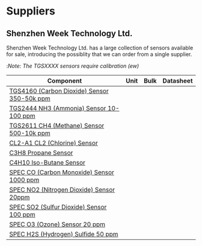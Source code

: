 # Suppliers

## Shenzhen Week Technology Ltd.

Shenzhen Week Technology Ltd. has a large collection of sensors available for sale, introducing the possiblity that we can order from a single supplier.

:*Note: The TGSXXXX sensors require calibration (ew)*

| Component             | Unit | Bulk | Datasheet |
| --------------------- | ----:| ----:| --------- |
| [TGS4160 (Carbon Dioxide) Sensor 350-50k ppm](http://isweek.en.alibaba.com/product/60488834886-800554608/CO2_monitoring_TGS4160.html) | | |
| [TGS2444 NH3 (Ammonia) Sensor 10-100 ppm](http://isweek.en.alibaba.com/product/60086277163-800587719/Ammonia_Sensor_NH3_Gas_Sensor_TGS2444.html) | | |
| [TGS2611 CH4 (Methane) Sensor 500-10k ppm]() | | |
| [CL2-A1 CL2 (Chlorine) Sensor]() | | |
| [C3H8 Propane Sensor]() | | |
| [C4H10 Iso-Butane Sensor]() | | |
| [SPEC CO (Carbon Monoxide) Sensor 1000 ppm](http://isweek.en.alibaba.com/product/60478958186-800587720/CO_Sensor_High_Quality_Carbon_Dioxide_Gas_Sensor_Price.html) | | |
| [SPEC NO2 (Nitrogen Dioxide) Sensor 20ppm](http://isweek.en.alibaba.com/product/60489710501-800582611/Nitrogen_Dioxide_Gas_Sensor_3SP_NO2_20C.html) | | |
| [SPEC SO2 (Sulfur Dioxide) Sensor 100 ppm](http://isweek.en.alibaba.com/product/60507298453-800582611/Air_Quality_Monitoring_SO2_Sensor_20ppm.html) | | |
| [SPEC O3 (Ozone) Sensor 20 ppm](http://isweek.en.alibaba.com/product/60489267519-800582611/Air_Quality_Monitoring_O3_Ozone_Sensor.html) | | |
| [SPEC H2S (Hydrogen) Sulfide 50 ppm](http://isweek.en.alibaba.com/product/60479688990-800582611/Low_Power_Hydrogen_Sulfide_H2S_sensor_Hydrogen_Sulfide_Detector_Sensor.html) | | |
